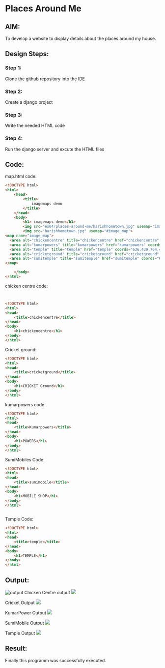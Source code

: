 # Places Around Me
## AIM:
To develop a website to display details about the places around my house.

## Design Steps:

### Step 1:
Clone the github repository into the IDE
### Step 2:
Create a django project
### Step 3:
Write the needed HTML code
### Step 4:
Run the django server and excute the HTML files

## Code:
map.html code:
```html
<!DOCTYPE html>
<html>
    <head>
        <title>
            imagemaps demo
        </title>
    </head>
    <body>
        <h1> imagemaps demo</h1>
        <img src="ex04/places-around-me/harishhometown.jpg" usemap="image.map">
        <img src="harishhometown.jpg" usemap="#image_map">
<map name="image_map">
  <area alt="chickencentre" title="chickencentre" href="chickencentre" coords="584,97,36" shape="circle">
  <area alt="kumarpowers" title="kumarpowers" href="kumarpowers" coords="645,270,53" shape="circle">
  <area alt="temple" title="temple" href="temple" coords="636,439,764,497" shape="rect">
  <area alt="cricketground" title="cricketground" href="cricketground" coords="258,383,408,439" shape="rect">
  <area alt="sumitemple" title="sumitemple" href="sumitemple" coords="668,596,769,631" shape="rect">
</map>

    </body>
</html>
```
chicken centre code:
```html


<!DOCTYPE html>
<html>
<head>
    <title>chickencentre</title>
</head>
<body>
    <h1>chickencentre</h1>
</body>
</html>
```
Cricket ground:
```html
<!DOCTYPE html>
<html>
<head>
    <title>cricketground</title>
</head>
<body>
    <h1>CRICKET Ground</h1> 
</body>
</html>
```
kumarpowers code:
```html
<!DOCTYPE html>
<html>
<head>
    <title>Kumarpowers</title>
</head>
<body>
    <h1>POWERS</h1>
</body>
</html>

```
SumiMobiles Code:
```html
<!DOCTYPE html>
<html>
<head>
    <title>sumimobile</title>
</head>
<body>
    <h1>MOBILE SHOP</h1>
</body>
</html>
 
```
Temple Code:
```html
<!DOCTYPE html>
<html>
<head>
    <title>temple</title>
</head>
<body>
    <h1>TEMPLE</h1>
</body>
</html>

```
## Output:
![output](./output.png)
Chicken Centre output
![](./chicken.png)

Cricket Output 
![](./cricket.png)

KumarPower Output
![](./kumarpowers.png)

SumiMobile Output
![](./sumimobile.png)

Temple Output 
![](./temple.png)

## Result:
Finally this programm was successfully executed.